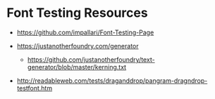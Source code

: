 # Font Testing Resources

-   <https://github.com/impallari/Font-Testing-Page>

-   <https://justanotherfoundry.com/generator>

    -   <https://github.com/justanotherfoundry/text-generator/blob/master/kerning.txt>

-   <http://readableweb.com/tests/draganddrop/pangram-dragndrop-testfont.htm>
